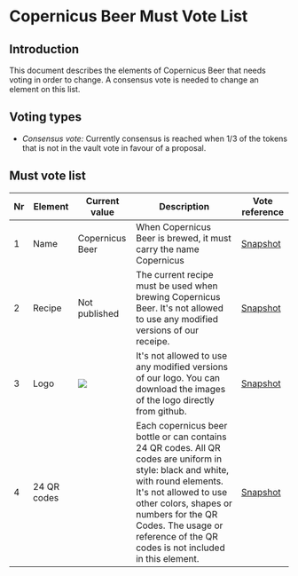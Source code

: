 # Copernicus Beer Must Vote List

## Introduction
This document describes the elements of Copernicus Beer that needs voting in order to change. A consensus vote is needed to change an element on this list.

## Voting types
* *Consensus vote:* Currently consensus is reached when 1/3 of the tokens that is not in the vault vote in favour of a proposal.

## Must vote list




| Nr  | Element | Current value                        | Description                                                                                                                 | Vote reference                                                                                                                    |
| --- | ------- | ------------------------------------ | --------------------------------------------------------------------------------------------------------------------------- | --------------------------------------------------------------------------------------------------------------------------------- |
| 1   | Name    | Copernicus Beer                      | When Copernicus Beer is brewed, it must carry the name Copernicus                                                           | [Snapshot](https://snapshot.org/#/copernicusbeer.eth/proposal/0x0c05c50448b456ce80d56b62b6ccc5573661152232aa3f29fac430953203fc40) |
| 2   | Recipe  | Not published                        | The current recipe must be used when brewing Copernicus Beer. It's not allowed to use any modified versions of our receipe. | [Snapshot](https://snapshot.org/#/copernicusbeer.eth/proposal/0x00d1d6d8aa367d6247779dbeb978b21e0f1d7ceae9db7913ddd0ae43ee0e194c) |
| 3   | Logo    | ![](https://i.imgur.com/Dk9TfDw.png) | It's not allowed to use any modified versions of our logo. You can download the images of the logo directly from github.    | [Snapshot](https://snapshot.org/#/copernicusbeer.eth/proposal/0xb67473aa7ae21b859ac862e9f4dd441f8e7ba1e58e81011f6f284741c8539415) |
| 4    |    24 QR codes     |  | Each copernicus beer bottle or can contains 24 QR codes. All QR codes are uniform in style: black and white, with round elements. It's not allowed to use other colors, shapes or numbers for the QR Codes. The usage or reference of the QR codes is not included in this element.| [Snapshot](https://snapshot.org/#/copernicusbeer.eth/proposal/0x99059f3561d204ffd3625673b1f9b9c28aecaf944ef44e2ef02b81a0fb34226c) |
  

